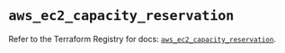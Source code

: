 # `aws_ec2_capacity_reservation`

Refer to the Terraform Registry for docs: [`aws_ec2_capacity_reservation`](https://registry.terraform.io/providers/hashicorp/aws/6.0.0/docs/resources/ec2_capacity_reservation).

